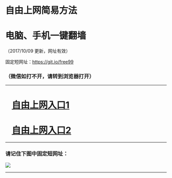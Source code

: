 ﻿# 自由上网简易方法

# 电脑、手机一键翻墙

（2017/10/09 更新，网址有效）

固定短网址：https://git.io/free99

### （微信如打不开，请转到浏览器打开）


***





# &nbsp;&nbsp; <a href="http://ft725024802.fwq-tz-1001.info/fwqtz01.html?t=100900116274 " target="_blank">自由上网入口1</a>
# &nbsp;&nbsp; <a href="http://ft1042318191.fwq-tz-1002.info/fwqtz02.html?t=100900111777 " target="_blank">自由上网入口2</a>
***

### 请记住下图中固定短网址：

<img src="https://s3-us-west-2.amazonaws.com/fwq-1001/yjfq-20170905okok.png" /> 


***

